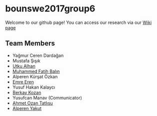 # bounswe2017group6

Welcome to our github page! You can access our research via our [Wiki page](https://github.com/bounswe/bounswe2017group6/wiki/)

## Team Members

* Yağmur Ceren Dardağan
* Mustafa Şışık
* [Utku Alhan](https://github.com/bounswe/bounswe2017group6/wiki/Utku-Alhan)
* [Muhammed Fatih Balın](https://github.com/bounswe/bounswe2017group6/wiki/Muhammed-Fatih-Bal%C4%B1n)
* Alperen Kürşat Özkan
* [Emre Eren](https://github.com/bounswe/bounswe2017group6/wiki/Emre-Eren)
* Yusuf Hakan Kalaycı
* [Berkay Kozan](https://github.com/bounswe/bounswe2017group6/wiki/Berkay-Kozan)
* Yusufcan Manav (Communicator)
* [Ahmet Ozan Tatlısu](https://github.com/bounswe/bounswe2017group6/wiki/Ahmet-Ozan-Tatlisu)
* [Alperen Yakut](https://github.com/bounswe/bounswe2017group6/wiki/Alperen-Yakut)
